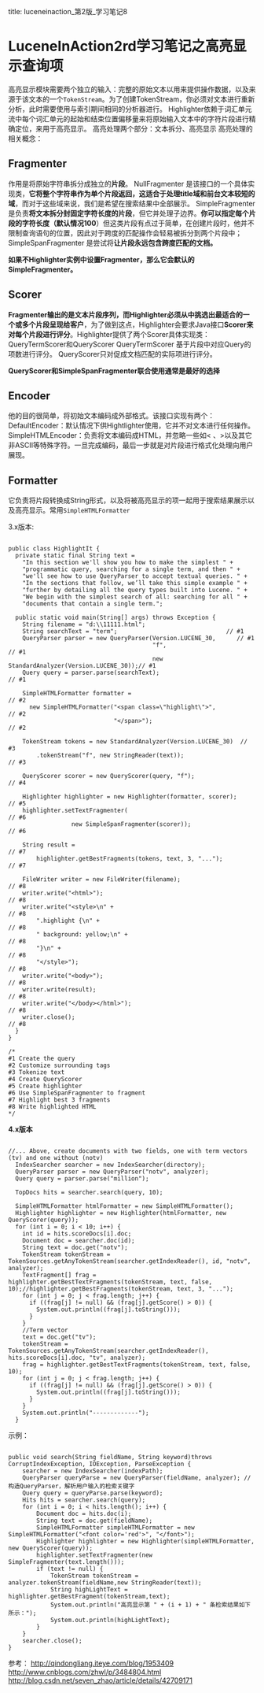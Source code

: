 title: luceneinaction_第2版_学习笔记8 

#  LuceneInAction2rd学习笔记之高亮显示查询项 
 高亮显示模块需要两个独立的输入：完整的原始文本以用来提供操作数据，以及来源于该文本的一个` TokenStream `。为了创建TokenStream，你必须对文本进行重新分析，此时需要使用与索引期间相同的分析器进行。
Highlighter依赖于词汇单元流中每个词汇单元的起始和结束位置偏移量来将原始输入文本中的字符片段进行精确定位，来用于高亮显示。
高亮处理两个部分：文本拆分、高亮显示
高亮处理的相关概念：
##  Fragmenter 
作用是将原始字符串拆分成独立的**片段**。
NullFragmenter 是该接口的一个具体实现类，**它将整个字符串作为单个片段返回，这适合于处理title域和前台文本较短的域**，而对于这些域来说，我们是希望在搜索结果中全部展示。
SimpleFragmenter 是负责**将文本拆分封固定字符长度的片段**，但它并处理子边界。**你可以指定每个片段的字符长度（默认情况100**）但这类片段有点过于简单，在创建片段时，他并不限制查询语句的位置，因此对于跨度的匹配操作会轻易被拆分到两个片段中；
SimpleSpanFragmenter 是尝试将**让片段永远包含跨度匹配的文档。**

**如果不Highlighter实例中设置Fragmenter，那么它会默认的SimpleFragmenter。**

##  Scorer 
**Fragmenter输出的是文本片段序列，而Highlighter必须从中挑选出最适合的一个或多个片段呈现给客户**，为了做到这点，Highlighter会要求Java接口**Scorer来对每个片段进行评分**。Highlighter提供了两个Scorer具体实现类：QueryTermScorer和QueryScorer
QueryTermScorer 基于片段中对应Query的项数进行评分。
QueryScorer只对促成文档匹配的实际项进行评分。
 
**QueryScorer和SimpleSpanFragmenter联合使用通常是最好的选择**
##  Encoder 
他的目的很简单，将初始文本编码成外部格式。该接口实现有两个：
DefaultEncoder：默认情况下供Hightlighter使用，它并不对文本进行任何操作。
SimpleHTMLEncoder：负责将文本编码成HTML，并忽略一些如< 、>以及其它非ASCII等特殊字符。一旦完成编码，最后一步就是对片段进行格式化处理向用户展现。
 
##  Formatter 
它负责将片段转换成String形式，以及将被高亮显示的项一起用于搜索结果展示以及高亮显示。常用` SimpleHTMLFormatter `
   
3.x版本:
```

public class HighlightIt {
  private static final String text =
    "In this section we'll show you how to make the simplest " +
    "programmatic query, searching for a single term, and then " +
    "we'll see how to use QueryParser to accept textual queries. " +
    "In the sections that follow, we’ll take this simple example " +
    "further by detailing all the query types built into Lucene. " +
    "We begin with the simplest search of all: searching for all " +
    "documents that contain a single term.";

  public static void main(String[] args) throws Exception {
    String filename = "d:\\11111.html";
    String searchText = "term";                               // #1
    QueryParser parser = new QueryParser(Version.LUCENE_30,      // #1
                                         "f",                         // #1
                                         new StandardAnalyzer(Version.LUCENE_30));// #1
    Query query = parser.parse(searchText);                           // #1

    SimpleHTMLFormatter formatter =                                   // #2
      new SimpleHTMLFormatter("<span class=\"highlight\">",           // #2
                              "</span>");                             // #2

    TokenStream tokens = new StandardAnalyzer(Version.LUCENE_30)  // #3
        .tokenStream("f", new StringReader(text));                    // #3

    QueryScorer scorer = new QueryScorer(query, "f");                 // #4

    Highlighter highlighter = new Highlighter(formatter, scorer);     // #5
    highlighter.setTextFragmenter(                                    // #6
                  new SimpleSpanFragmenter(scorer));                  // #6

    String result =                                                   // #7
        highlighter.getBestFragments(tokens, text, 3, "...");         // #7

    FileWriter writer = new FileWriter(filename);                     // #8
    writer.write("<html>");                                           // #8
    writer.write("<style>\n" +                                        // #8
        ".highlight {\n" +                                            // #8
        " background: yellow;\n" +                                    // #8
        "}\n" +                                                       // #8
        "</style>");                                                  // #8
    writer.write("<body>");                                           // #8
    writer.write(result);                                             // #8
    writer.write("</body></html>");                                   // #8
    writer.close();                                                   // #8
  }
}

/*
#1 Create the query
#2 Customize surrounding tags
#3 Tokenize text
#4 Create QueryScorer
#5 Create highlighter
#6 Use SimpleSpanFragmenter to fragment
#7 Highlight best 3 fragments
#8 Write highlighted HTML
*/

```
**4.x版本**
```

//... Above, create documents with two fields, one with term vectors (tv) and one without (notv)
  IndexSearcher searcher = new IndexSearcher(directory);
  QueryParser parser = new QueryParser("notv", analyzer);
  Query query = parser.parse("million");

  TopDocs hits = searcher.search(query, 10);

  SimpleHTMLFormatter htmlFormatter = new SimpleHTMLFormatter();
  Highlighter highlighter = new Highlighter(htmlFormatter, new QueryScorer(query));
  for (int i = 0; i < 10; i++) {
    int id = hits.scoreDocs[i].doc;
    Document doc = searcher.doc(id);
    String text = doc.get("notv");
    TokenStream tokenStream = TokenSources.getAnyTokenStream(searcher.getIndexReader(), id, "notv", analyzer);
    TextFragment[] frag = highlighter.getBestTextFragments(tokenStream, text, false, 10);//highlighter.getBestFragments(tokenStream, text, 3, "...");
    for (int j = 0; j < frag.length; j++) {
      if ((frag[j] != null) && (frag[j].getScore() > 0)) {
        System.out.println((frag[j].toString()));
      }
    }
    //Term vector
    text = doc.get("tv");
    tokenStream = TokenSources.getAnyTokenStream(searcher.getIndexReader(), hits.scoreDocs[i].doc, "tv", analyzer);
    frag = highlighter.getBestTextFragments(tokenStream, text, false, 10);
    for (int j = 0; j < frag.length; j++) {
      if ((frag[j] != null) && (frag[j].getScore() > 0)) {
        System.out.println((frag[j].toString()));
      }
    }
    System.out.println("-------------");
  }

```

示例：
```

public void search(String fieldName, String keyword)throws CorruptIndexException, IOException, ParseException {  
    searcher = new IndexSearcher(indexPath);  
    QueryParser queryParse = new QueryParser(fieldName, analyzer); // 构造QueryParser，解析用户输入的检索关键字  
    Query query = queryParse.parse(keyword);  
    Hits hits = searcher.search(query);  
    for (int i = 0; i < hits.length(); i++) {  
        Document doc = hits.doc(i);  
        String text = doc.get(fieldName);  
        SimpleHTMLFormatter simpleHTMLFormatter = new SimpleHTMLFormatter("<font color='red'>", "</font>");  
        Highlighter highlighter = new Highlighter(simpleHTMLFormatter, new QueryScorer(query));  
        highlighter.setTextFragmenter(new SimpleFragmenter(text.length()));  
        if (text != null) {  
            TokenStream tokenStream = analyzer.tokenStream(fieldName,new StringReader(text));  
            String highLightText = highlighter.getBestFragment(tokenStream,text);  
            System.out.println("高亮显示第 " + (i + 1) + " 条检索结果如下所示：");  
            System.out.println(highLightText);  
        }  
    }  
    searcher.close();  
}  

```
参考：
http://qindongliang.iteye.com/blog/1953409
http://www.cnblogs.com/zhwl/p/3484804.html
http://blog.csdn.net/seven_zhao/article/details/42709171
